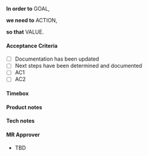 **In order to** GOAL,

<!-- What do we want to accomplish in this spike? -->

**we need to** ACTION,

<!-- What needs to be done -->

**so that** VALUE.

<!-- What is the value in completing this work? -->

#### Acceptance Criteria

- [ ] Documentation has been updated
- [ ] Next steps have been determined and documented
- [ ] AC1
- [ ] AC2

#### Timebox

<!-- What is the maximum amount of time we'll dedicate to this? (if applicable) -->

#### Product notes

#### Tech notes

#### MR Approver

- TBD
